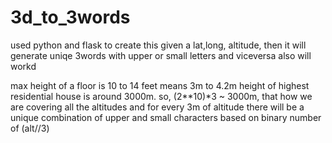 # 3d_to_3words
used python and flask to create this
given a lat,long, altitude, then it will generate uniqe 3words with upper or small letters and viceversa also will workd

max height of a floor is 10 to 14 feet means 3m to 4.2m
height of highest residential house is around 3000m. so, (2**10)*3 ~ 3000m, that how we are covering all the altitudes and for every 3m of altitude there will be a unique combination of upper and small characters based on binary number of (alt//3)
